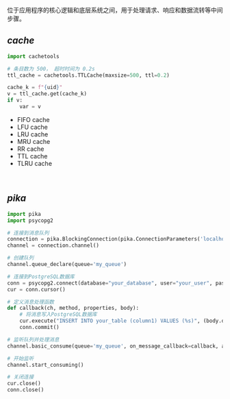 位于应用程序的核心逻辑和底层系统之间，用于处理请求、响应和数据流转等中间步骤。

## _cache_

```python
import cachetools

# 条目数为 500， 超时时间为 0.2s
ttl_cache = cachetools.TTLCache(maxsize=500, ttl=0.2)

cache_k = f"{uid}"
v = ttl_cache.get(cache_k)
if v:
    var = v
```

- FIFO cache
- LFU cache
- LRU cache
- MRU cache
- RR cache
- TTL cache
- TLRU cache




</br>

## _pika_



```python
import pika
import psycopg2

# 连接到消息队列
connection = pika.BlockingConnection(pika.ConnectionParameters('localhost'))
channel = connection.channel()

# 创建队列
channel.queue_declare(queue='my_queue')

# 连接到PostgreSQL数据库
conn = psycopg2.connect(database="your_database", user="your_user", password="your_password", host="your_host", port="your_port")
cur = conn.cursor()

# 定义消息处理函数
def callback(ch, method, properties, body):
    # 将消息写入PostgreSQL数据库
    cur.execute("INSERT INTO your_table (column1) VALUES (%s)", (body.decode('utf-8'),))
    conn.commit()

# 监听队列并处理消息
channel.basic_consume(queue='my_queue', on_message_callback=callback, auto_ack=True)

# 开始监听
channel.start_consuming()

# 关闭连接
cur.close()
conn.close()
```